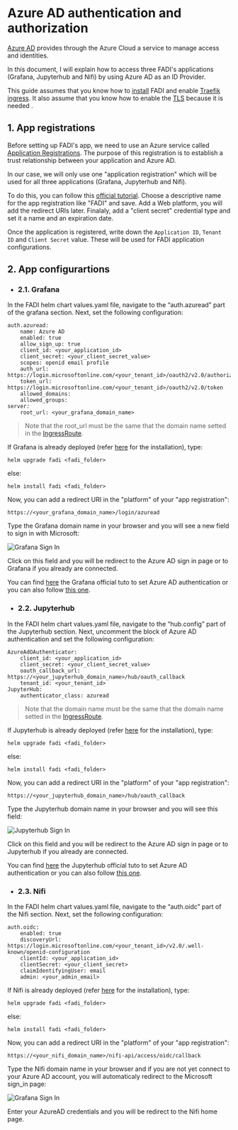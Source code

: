 Azure AD authentication and authorization
==========

[Azure AD](https://docs.microsoft.com/en-us/azure/active-directory/fundamentals/active-directory-whatis) provides through the Azure Cloud a service to manage access and identities.

In this document, I will explain how to access three FADI's applications (Grafana, Jupyterhub and Nifi) by using Azure AD as an ID Provider.

This guide assumes that you know how to [install](../INSTALL.md) FADI and enable [Traefik ingress](REVERSEPROXY.md). It also assume that you know how to enable the [TLS](SECURITY.md) because it is needed .

## 1. App registrations
Before setting up FADI's app, we need to use an Azure service called [Application Registrations](https://docs.microsoft.com/en-us/azure/active-directory/develop/quickstart-register-app). The purpose of this registration is to establish a trust relationship between your application and Azure AD.

In our case, we will only use one "application registration" which will be used for all three applications (Grafana, Jupyterhub and Nifi).

To do this, you can follow this [official tutorial](https://docs.microsoft.com/en-us/azure/active-directory/develop/quickstart-register-app). Choose a descriptive name for the app registration like "FADI" and save. Add a Web platform, you will add the redirect URIs later. Finalaly, add a "client secret" credential type and set it a name and an expiration date.

Once the application is registered, write down the `Application ID`, `Tenant ID` and `Client Secret` value. These will be used for FADI application configurations.

## 2. App configurartions

* ### 2.1. Grafana

In the FADI helm chart values.yaml file, navigate to the “auth.azuread” part of the grafana section. Next, set the following configuration:

```
auth.azuread:
    name: Azure AD
    enabled: true
    allow_sign_up: true
    client_id: <your_application_id> 
    client_secret: <your_client_secret_value>
    scopes: openid email profile
    auth_url: https://login.microsoftonline.com/<your_tenant_id>/oauth2/v2.0/authorize
    token_url: https://login.microsoftonline.com/<your_tenant_id>/oauth2/v2.0/token
    allowed_domains:
    allowed_groups:
server:
    root_url: <your_grafana_domain_name>
```
> Note that the root_url must be the same that the domain name setted in the [IngressRoute](REVERSPROXY.md).

If Grafana is already deployed (refer [here](../INSTALL.md#122-install-fadi-services-on-the-local-cluster) for the installation), type:

```
helm upgrade fadi <fadi_folder>
```
else:

```
helm install fadi <fadi_folder>
```

Now, you can add a redirect URI in the "platform" of your "app registration":

```
https://<your_grafana_domain_name>/login/azuread
```

Type the Grafana domain name in your browser and you will see a new field to sign in with Microsoft:

<img src="images/AzureAD/grafana_sign_in.PNG" alt="Grafana Sign In"/>

Click on this field and you will be redirect to the Azure AD sign in page or to Grafana if you already are connected.

You can find [here](https://grafana.com/docs/grafana/latest/auth/azuread/) the Grafana official tuto to set Azure AD authentication or you can also follow [this one](https://martinjt.me/2021/04/10/grafana-on-azure-azuread-authentication/).

* ### 2.2. Jupyterhub

In the FADI helm chart values.yaml file, navigate to the “hub.config” part of the Jupyterhub section. Next, uncomment the block of Azure AD authentication and set the following configuration:

```
AzureAdOAuthenticator:
    client_id: <your_application_id>
    client_secret: <your_client_secret_value>
    oauth_callback_url: https://<your_jupyterhub_domain_name>/hub/oauth_callback
    tenant_id: <your_tenant_id>
JupyterHub:
    authenticator_class: azuread
```
> Note that the domain name must be the same that the domain name setted in the [IngressRoute](REVERSPROXY.md).

If Jupyterhub is already deployed (refer [here](../INSTALL.md#122-install-fadi-services-on-the-local-cluster) for the installation), type:

```
helm upgrade fadi <fadi_folder>
```
else:

```
helm install fadi <fadi_folder>
```

Now, you can add a redirect URI in the "platform" of your "app registration":

```
https://<your_jupyterhub_domain_name>/hub/oauth_callback
```

Type the Jupyterhub domain name in your browser and you will see this field:

<img src="images/AzureAD/jupyterhub_sign_in.PNG" alt="Jupyterhub Sign In"/>

Click on this field and you will be redirect to the Azure AD sign in page or to Jupyterhub if you already are connected.

You can find [here](https://zero-to-jupyterhub.readthedocs.io/en/latest/administrator/authentication.html#azure-active-directory) the Jupyterhub official tuto to set Azure AD authentication or you can also follow [this one](https://martinjt.me/2021/04/10/grafana-on-azure-azuread-authentication/).

* ### 2.3. Nifi

In the FADI helm chart values.yaml file, navigate to the “auth.oidc” part of the Nifi section. Next, set the following configuration:

```
auth.oidc:
    enabled: true
    discoveryUrl: https://login.microsoftonline.com/<your_tenant_id>/v2.0/.well-known/openid-configuration
    clientId: <your_application_id>
    clientSecret: <your_client_secret>
    claimIdentifyingUser: email
    admin: <your_admin_email>
```

If Nifi is already deployed (refer [here](../INSTALL.md#122-install-fadi-services-on-the-local-cluster) for the installation), type:

```
helm upgrade fadi <fadi_folder>
```
else:

```
helm install fadi <fadi_folder>
```

Now, you can add a redirect URI in the "platform" of your "app registration":

```
https://<your_nifi_domain_name>/nifi-api/access/oidc/callback
```

Type the Nifi domain name in your browser and if you are not yet connect to your Azure AD account, you will automaticaly redirect to the Microsoft sign_in page:

<img src="images/AzureAD/nifi_sign_in.PNG" alt="Grafana Sign In"/>

Enter your AzureAD credentials and you will be redirect to the Nifi home page.
